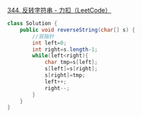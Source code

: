 [344. 反转字符串 - 力扣（LeetCode）](https://leetcode.cn/problems/reverse-string/description/)
```java
class Solution {
    public void reverseString(char[] s) {
        //双指针
        int left=0;
        int right=s.length-1;
        while(left<right){
            char tmp=s[left];
            s[left]=s[right];
            s[right]=tmp;
            left++;
            right--;
        }
    }
}
```